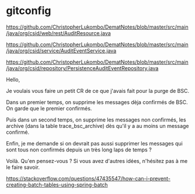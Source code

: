 # gitconfig

https://github.com/ChristopherLukombo/DematNotes/blob/master/src/main/java/org/csid/web/rest/AuditResource.java

https://github.com/ChristopherLukombo/DematNotes/blob/master/src/main/java/org/csid/service/AuditEventService.java

https://github.com/ChristopherLukombo/DematNotes/blob/master/src/main/java/org/csid/repository/PersistenceAuditEventRepository.java

Hello,

Je voulais vous faire un petit CR de ce que j'avais fait pour la purge de BSC.

Dans un premier temps, on supprime les messages dèja confirmés de BSC. On garde que le premier confirmés.

Puis dans un second temps, on supprime les messages non confirmés, les archive (dans la table trace_bsc_archive) dès qu'il y a au moins un message confirmé.

Enfin, je me demande si on devrait pas aussi supprimer les messages qui sont tous non confirmés depuis un très long laps de temps ?

Voilà.
Qu'en pensez-vous ?
Si vous avez d'autres idées, n'hésitez pas à me le faire savoir.

https://stackoverflow.com/questions/47435547/how-can-i-prevent-creating-batch-tables-using-spring-batch
